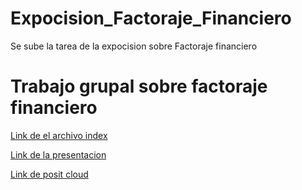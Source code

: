 # Expocision_Factoraje_Financiero
Se sube la tarea de la expocision sobre Factoraje financiero

# Trabajo grupal sobre factoraje financiero

[Link de el archivo index](https://broref.github.io/Expocision_Factor_Financiero/)

[Link de la presentacion](https://broref.github.io/Presentacion_Factoraje_Financiero.html)

[Link de posit cloud](https://posit.cloud/content/8573491)
